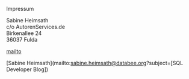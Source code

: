 Impressum

Sabine Heimsath    
c/o AutorenServices.de    
Birkenallee 24    
36037 Fulda 

[mailto](sabine.heimsath@databee.org)


[Sabine Heimsath](mailto:sabine.heimsath@databee.org?subject=[SQL Developer Blog])
